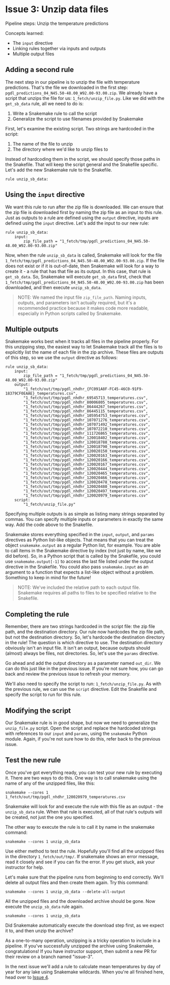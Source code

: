 # Issue 3: Unzip data files

Pipeline steps: Unzip the temperature predictions

Concepts learned:
- The `input` directive
- Linking rules together via inputs and outputs
- Multiple output files

## Adding a second rule

The next step in our pipeline is to unzip the file with temperature predictions.
That's the file we downloaded in the first step: `pgdl_predictions_04_N45.50-48.00_W92.00-93.00.zip`.
We already have a script that unzips the file for us: `1_fetch/unzip_file.py`.
Like we did with the `get_sb_data` rule, all we need to do is:
1. Write a Snakemake rule to call the script
2. Generalize the script to use filenames provided by Snakemake

First, let's examine the existing script.
Two strings are hardcoded in the script:
1. The name of the file to unzip
2. The directory where we'd like to unzip files to

Instead of hardcoding them in the script, we should specify those paths in the Snakefile.
That will keep the script general and the Snakefile specific.
Let's add the new Snakemake rule to the Snakefile.
```
rule unzip_sb_data:
```

## Using the `input` directive

We want this rule to run after the zip file is downloaded.
We can ensure that the zip file is downloaded first by naming the zip file as an input to this rule.
Just as outputs to a rule are defined using the `output` directive, inputs are defined using the `input` directive.
Let's add the input to our new rule:
```
rule unzip_sb_data:
    input:
        zip_file_path = "1_fetch/tmp/pgdl_predictions_04_N45.50-48.00_W92.00-93.00.zip"
```

Now, when the rule `unzip_sb_data` is called, Snakemake will look for the file `1_fetch/tmp/pgdl_predictions_04_N45.50-48.00_W92.00-93.00.zip`.
If the file does not exist or if it is out-of-date, then Snakemake will look for a way to create it - a rule that has that file as its output.
In this case, that rule is `get_sb_data`.
So, Snakemake will execute `get_sb_data` first, check that `1_fetch/tmp/pgdl_predictions_04_N45.50-48.00_W92.00-93.00.zip` has been downloaded, and then execute `unzip_sb_data`.

> NOTE: We named the input file `zip_file_path`.
> Naming inputs, outputs, and parameters isn't actually required, but it's a recommended practice because it makes code more readable, especially in Python scripts called by Snakemake.

## Multiple outputs

Snakemake works best when it tracks all files in the pipeline properly.
For this unzipping step, the easiest way to let Snakemake track all the files is to explicitly list the name of each file in the zip archive.
These files are outputs of this step, so we use the `output` directive as follows:
```
rule unzip_sb_data:
    input:
        zip_file_path = "1_fetch/tmp/pgdl_predictions_04_N45.50-48.00_W92.00-93.00.zip"
    output:
        "1_fetch/out/tmp/pgdl_nhdhr_{FC091A8F-FC45-46C0-91F9-18379CF0EAAE}_temperatures.csv",
        "1_fetch/out/tmp/pgdl_nhdhr_69545713_temperatures.csv",
        "1_fetch/out/tmp/pgdl_nhdhr_80006805_temperatures.csv",
        "1_fetch/out/tmp/pgdl_nhdhr_86444267_temperatures.csv",
        "1_fetch/out/tmp/pgdl_nhdhr_86445115_temperatures.csv",
        "1_fetch/out/tmp/pgdl_nhdhr_105954753_temperatures.csv",
        "1_fetch/out/tmp/pgdl_nhdhr_107071276_temperatures.csv",
        "1_fetch/out/tmp/pgdl_nhdhr_107071492_temperatures.csv",
        "1_fetch/out/tmp/pgdl_nhdhr_107072210_temperatures.csv",
        "1_fetch/out/tmp/pgdl_nhdhr_111726865_temperatures.csv",
        "1_fetch/out/tmp/pgdl_nhdhr_120018402_temperatures.csv",
        "1_fetch/out/tmp/pgdl_nhdhr_120018788_temperatures.csv",
        "1_fetch/out/tmp/pgdl_nhdhr_120018790_temperatures.csv",
        "1_fetch/out/tmp/pgdl_nhdhr_120020150_temperatures.csv",
        "1_fetch/out/tmp/pgdl_nhdhr_120020163_temperatures.csv",
        "1_fetch/out/tmp/pgdl_nhdhr_120020166_temperatures.csv",
        "1_fetch/out/tmp/pgdl_nhdhr_120020167_temperatures.csv",
        "1_fetch/out/tmp/pgdl_nhdhr_120020444_temperatures.csv",
        "1_fetch/out/tmp/pgdl_nhdhr_120020465_temperatures.csv",
        "1_fetch/out/tmp/pgdl_nhdhr_120020466_temperatures.csv",
        "1_fetch/out/tmp/pgdl_nhdhr_120020478_temperatures.csv",
        "1_fetch/out/tmp/pgdl_nhdhr_120020480_temperatures.csv",
        "1_fetch/out/tmp/pgdl_nhdhr_120020497_temperatures.csv",
        "1_fetch/out/tmp/pgdl_nhdhr_120020979_temperatures.csv"
    script:
        "1_fetch/unzip_file.py"
```
Specifying multiple outputs is as simple as listing many strings separated by commas.
You can specify multiple inputs or parameters in exactly the same way.
Add the code above to the Snakefile.

Snakemake stores everything specified in the `input`, `output`, and `params` directives as Python list-like objects.
That means that you can treat the object `snakemake.output` as a regular Python list, for example. You are able to call items in the Snakemake directive by index (not just by name, like we did before).
So, in a Python script that is called by the Snakefile, you could use `snakemake.output[-1]` to access the last file listed under the output directive in the Snakefile. You could also pass `snakemake.input` as an argument to a function that expects a list-like object without a problem. Something to keep in mind for the future!

> NOTE: We've included the relative path to each output file.
> Snakemake requires all paths to files to be specified relative to the Snakefile.


## Completing the rule

Remember, there are two strings hardcoded in the script file: the zip file path, and the destination directory.
Our rule now hardcodes the zip file path, but not the destination directory.
So, let's hardcode the destination directory in the rule!
The question is which directive to use.
The destination directory obviously isn't an input file.
It isn't an output, because outputs should (almost) always be files, not directories.
So, let's use the `params` directive.

Go ahead and add the output directory as a parameter named `out_dir`.
We can do this just like in the previous issue.
If you're not sure how, you can go back and review the previous issue to refresh your memory.

We'll also need to specify the script to run: `1_fetch/unzip_file.py`.
As with the previous rule, we can use the `script` directive.
Edit the Snakefile and specify the script to run for this rule.

## Modifying the script

Our Snakemake rule is in good shape, but now we need to generalize the `unzip_file.py` script.
Open the script and replace the hardcoded strings with references to our `input` and `params`, using the `snakemake` Python module.
Again, if you're not sure how to do this, refer back to the previous issue.

## Test the new rule

Once you've got everything ready, you can test your new rule by executing it.
There are two ways to do this.
One way is to call snakemake using the name of any of the unzipped files, like this:
```
snakemake --cores 1 1_fetch/out/tmp/pgdl_nhdhr_120020979_temperatures.csv
```
Snakemake will look for and execute the rule with this file as an output - the `unzip_sb_data` rule.
When that rule is executed, all of that rule's outputs will be created, not just the one you specified.

The other way to execute the rule is to call it by name in the snakemake command:
```
snakemake --cores 1 unzip_sb_data
```
Use either method to test the rule.
Hopefully you'll find all the unzipped files in the directory `1_fetch/out/tmp/`.
If snakemake shows an error message, read it closely and see if you can fix the error.
If you get stuck, ask your instructor for help.

Let's make sure that the pipeline runs from beginning to end correctly.
We'll delete all output files and then create them again.
Try this command:
```
snakemake --cores 1 unzip_sb_data --delete-all-output
```
All the unzipped files and the downloaded archive should be gone.
Now execute the `unzip_sb_data` rule again.
```
snakemake --cores 1 unzip_sb_data
```
Did Snakemake automatically execute the download step first, as we expect it to, and then unzip the archive?

As a one-to-many operation, unzipping is a tricky operation to include in a pipeline.
If you've successfully unzipped the archive using Snakemake, congratulations!
If you have instructor support, then submit a new PR for their review on a branch named "issue-3".

In the next issue we'll add a rule to calculate mean temperatures by day of year for any lake using Snakemake wildcards. When you're all finished here, head over to [Issue 4](issue_4.md).
